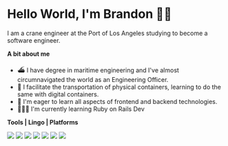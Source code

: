 # Hello World, I'm Brandon 👋🏿

I am a crane engineer at the Port of Los Angeles studying to become a software engineer. 

**A bit about me** 
- ⛴ I have degree in maritime engineering and I've almost circumnavigated the world as an Engineering Officer.
- 🐋 I facilitate the transportation of physical containers, learning to do the same with digital containers.
- 🌱 I'm eager to learn all aspects of frontend and backend technologies. 
- 👨🏿‍💻 I'm currently learning Ruby on Rails Dev 

**Tools | Lingo | Platforms**

<img src="https://img.icons8.com/color/48/000000/python--v1.png"/> <img src="https://img.icons8.com/color/48/000000/html-5--v1.png"/>
<img src="https://img.icons8.com/color/48/000000/css3.png"/> <img src="https://img.icons8.com/color/48/000000/javascript--v1.png"/>
<img src="https://img.icons8.com/color/48/000000/linux--v1.png"/> <img src="https://img.icons8.com/color/48/000000/docker.png"/> <img src="https://img.icons8.com/color/48/000000/amazon-web-services.png"/>

<!--- 
BBtxt/BBtxt is a ✨ special ✨ repository because its `README.md` (this file) appears on your GitHub profile.
You can click the Preview link to take a look at your changes.
--->
